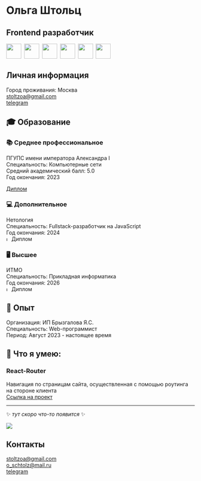 # Ольга Штольц
## Frontend разработчик
<img src="https://cdn.jsdelivr.net/gh/devicons/devicon/icons/css3/css3-original.svg" width="40" height="40"/>&nbsp;
<img src="https://cdn.jsdelivr.net/gh/devicons/devicon/icons/html5/html5-original.svg" width="40" height="40"/>&nbsp;
<img src="https://cdn.jsdelivr.net/gh/devicons/devicon/icons/javascript/javascript-original.svg" width="40" height="40"/>&nbsp;
<img src="https://cdn.jsdelivr.net/gh/devicons/devicon/icons/react/react-original.svg" width="40" height="40"/>&nbsp;
<img src="https://cdn.jsdelivr.net/gh/devicons/devicon/icons/typescript/typescript-original.svg" width="40" height="40"/>&nbsp;
<img src="https://cdn.jsdelivr.net/gh/devicons/devicon/icons/nodejs/nodejs-original.svg" width="40" height="40"/>
## Личная информация
Город проживания: Москва  
stoltzoa@gmail.com  
[telegram](https://t.me/stoltzoa)
## :mortar_board: Образование
### :books: Среднее профессиональное
ПГУПС имени императора Александра I  
Специальность: Компьютерные сети  
Средний академический балл: 5.0    
Год окончания: 2023  
<!--<img src="https://media.giphy.com/media/3o7bu3XilJ5BOiSGic/giphy.gif" alt="loading" width="10" height="10">&nbsp;Диплом  -->
[Диплом](https://github.com/AveMrk/AveMrk/blob/main/documents/README.md)
### :computer: Дополнительное  
Нетология  
Специальность: Fullstack-разработчик на JavaScript  
Год окончания: 2024  
<img src="https://media.giphy.com/media/3o7bu3XilJ5BOiSGic/giphy.gif" alt="loading" width="10" height="10">&nbsp;Диплом  
<!-- [Диплом]() -->
### :desktop_computer: Высшее
ИТМО  
Специальность: Прикладная информатика  
Год окончания: 2026  
<img src="https://media.giphy.com/media/3o7bu3XilJ5BOiSGic/giphy.gif" alt="loading" width="10" height="10">&nbsp;Диплом  
<!-- [Диплом]() -->
 ## :briefcase: Опыт 
Организация: ИП Брызгалова Я.С.  
Специальность: Web-программист  
Период: Август 2023 - настоящее время  
## :pencil: Что я умею:
### React-Router
Навигация по страницам сайта, осуществленная с помощью роутинга на стороне клиента    
[Ссылка на проект](https://github.com/AveMrk/router_menu/blob/main/README.md)    

---

:sparkles: *тут скоро что-то появится* :sparkles:  
    
<img src="https://media.giphy.com/media/l3nWhI38IWDofyDrW/giphy.gif" float="left"/>  
    
## Контакты
stoltzoa@gmail.com  
o_schtolz@mail.ru  
[telegram](https://t.me/stoltzoa)

<!--
### Проект 1

```
> описание проектаописание проектаописание проектаописание проектаописание проектаописание проектаописание проекта

```

[ссылка](https://doka.guide) на задеплоенный проект
[ссылка](https://doka.guide) на репозиторий
### Проект 2

```
> описание проектаописание проектаописание проектаописание проектаописание проектаописание проектаописание проекта

```

[ссылка](https://doka.guide) на задеплоенный проект
[ссылка](https://doka.guide) на репозиторий
### Проект 3


```
> описание проектаописание проектаописание проектаописание проектаописание проектаописание проектаописание проекта

```

[ссылка](https://doka.guide) на задеплоенный проект
[ссылка](https://doka.guide) на репозиторий
### Проект 4

```

> описание проектаописание проектаописание проектаописание проектаописание проектаописание проектаописание проекта

```

[ссылка](https://doka.guide) на задеплоенный проект
[ссылка](https://doka.guide) на репозиторий
-->
